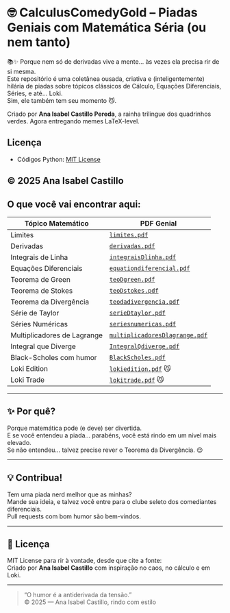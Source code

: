 
# 🤓 CalculusComedyGold – Piadas Geniais com Matemática Séria (ou nem tanto)

📚✨ Porque nem só de derivadas vive a mente... às vezes ela precisa rir de si mesma.  
Este repositório é uma coletânea ousada, criativa e (inteligentemente) hilária de piadas sobre tópicos clássicos de Cálculo, Equações Diferenciais, Séries, e até... Loki.  
Sim, ele também tem seu momento 😼.

Criado por **Ana Isabel Castillo Pereda**, a rainha trilingue dos quadrinhos verdes. Agora entregando memes LaTeX-level.
## Licença
- Códigos Python: [MIT License](LICENSE)

**© 2025 Ana Isabel Castillo**  
---

##  O que você vai encontrar aqui:

| Tópico Matemático | PDF Genial |
|-------------------|------------|
| Limites | [`limites.pdf`](./limites.pdf) |
| Derivadas | [`derivadas.pdf`](./derivadas.pdf) |
| Integrais de Linha | [`integraisDlinha.pdf`](./integraisDlinha.pdf) |
| Equações Diferenciais | [`equationdiferencial.pdf`](./equationdiferencial.pdf) |
| Teorema de Green | [`teoDgreen.pdf`](./teoDgreen.pdf) |
| Teorema de Stokes | [`teoDstokes.pdf`](./teoDstokes.pdf) |
| Teorema da Divergência | [`teodadivergencia.pdf`](./teodadivergencia.pdf) |
| Série de Taylor | [`serieDtaylor.pdf`](./serieDtaylor.pdf) |
| Séries Numéricas | [`seriesnumericas.pdf`](./seriesnumericas.pdf) |
| Multiplicadores de Lagrange | [`multiplicadoresDlagrange.pdf`](./multiplicadoresDlagrange.pdf) |
| Integral que Diverge | [`IntegralQdiverge.pdf`](./IntegralQdiverge.pdf) |
| Black-Scholes com humor | [`BlackScholes.pdf`](./BlackScholes.pdf) |
| Loki Edition | [`lokiedition.pdf`](./lokiedition.pdf) 😼
| Loki Trade | [`lokitrade.pdf`](./lokitrade.pdf) 😼
---

## ✨ Por quê?

Porque matemática pode (e deve) ser divertida.  
E se você entendeu a piada… parabéns, você está rindo em um nível mais elevado.  
Se não entendeu... talvez precise rever o Teorema da Divergência. 😌

---

## 💡 Contribua!

Tem uma piada nerd melhor que as minhas?  
Mande sua ideia, e talvez você entre para o clube seleto dos comediantes diferenciais.  
Pull requests com bom humor são bem-vindos.

---

## 📜 Licença

MIT License para rir à vontade, desde que cite a fonte:  
Criado por **Ana Isabel Castillo** com inspiração no caos, no cálculo e em Loki.  

---

> “O humor é a antiderivada da tensão.”  
> © 2025 — Ana Isabel Castillo, rindo com estilo

